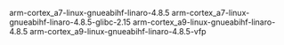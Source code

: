 arm-cortex_a7-linux-gnueabihf-linaro-4.8.5
arm-cortex_a7-linux-gnueabihf-linaro-4.8.5-glibc-2.15
arm-cortex_a9-linux-gnueabihf-linaro-4.8.5
arm-cortex_a9-linux-gnueabihf-linaro-4.8.5-vfp
